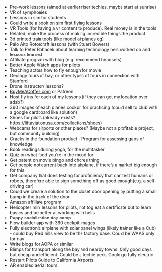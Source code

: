 -   Pre-work lessons (aimed at earlier riser techies, maybe start at sunrise)
-   VR of symphonies
-   Lessons in sim for students 
-   Could write a book on sim first flying lessons 
-   VR Tools (for having a vr content to produce). Real money is in the tools
-   Related, make the process of making incredible things the product
-   3d printed train tools (like model airplanes eg)
-   Palo Alto Rotorcraft lessons (with Stuart Bowers)
-   Talk to Peter Bohacek about learning technology he’s worked on and lessons learned
-   Affiliate program with blog (e.g. recommend headsets)
-   Better Apple Watch apps for pilots 
-   Teaching actors how to fly enough for movie
-   Geology tours of bay, or other types of tours in connection with Stanford 
-   Drone instructor/ lessons?
-   [BuyMeACoffee.com](http://BuyMeACoffee.com) or Patreon
-   Host fly ins for each of my lessons (if they can get my location over adsb?)
-   360 images of each planes cockpit for practicing (could sell to club with a google cardboard like solution)
-   Shoes for pilots (already exists? https://liftaviationusa.com/collections/shoes)
-   Webcams for airports or other places? (Maybe not a profitable project, but community building)
-   Cracks in the foundation product - Program for assessing gaps of knowledge
-   Book readings during yoga, for the multitasker
-   Quiz on what food you’re in the mood for
-   Get patent on movie bingo and chores thing
-   Get people not current back into airplane, if there’s a market big enough for this 
-   Get company that does testing for proficiency that can test humans or robots, therefore able to sign something off as good enough(e.g. a self-driving car)
-   Could we create a solution to the closet door opening by putting a small bump in the track of the door
-   Amazon affiliate program
-   Helicopter mini lessons for pilots, not tog eat a certificate but to learn basics and be better at working with helis
-   Puppy socialization day camp 
-   Flow builder app with 360 cockpit images
-   Fully electronic airplane with solar panel wings (likely trainer like a Cub) - could buy Reid hills view to be the factory base. Could be WAAS only for nav
-   Write blogs for AOPA or similar
- Blimps for transport along the bay and nearby towns. Only good days but cheap and efficient. Could be a techie perk. Could go fully electric 
- Restart Pilots Guide to California Airports
- AR enabled aerial tours